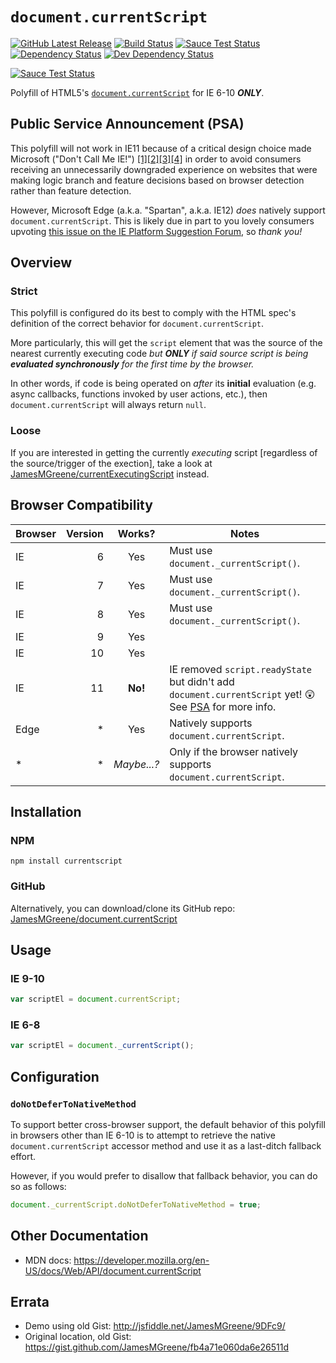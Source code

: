 # `document.currentScript`
[![GitHub Latest Release](https://badge.fury.io/gh/JamesMGreene%2Fdocument.currentScript.png)](https://github.com/JamesMGreene/document.currentScript) [![Build Status](https://secure.travis-ci.org/JamesMGreene/document.currentScript.png?branch=master)](https://travis-ci.org/JamesMGreene/document.currentScript) [![Sauce Test Status](https://saucelabs.com/buildstatus/JamesMGreene_dcs)](https://saucelabs.com/u/JamesMGreene_dcs) [![Dependency Status](https://david-dm.org/JamesMGreene/document.currentScript.png?theme=shields.io)](https://david-dm.org/JamesMGreene/document.currentScript) [![Dev Dependency Status](https://david-dm.org/JamesMGreene/document.currentScript/dev-status.png?theme=shields.io)](https://david-dm.org/JamesMGreene/document.currentScript#info=devDependencies)

[![Sauce Test Status](https://saucelabs.com/browser-matrix/JamesMGreene_dcs.svg)](https://saucelabs.com/u/JamesMGreene_dcs)

Polyfill of HTML5's [`document.currentScript`](http://www.whatwg.org/specs/web-apps/current-work/multipage/dom.html#dom-document-currentscript) for IE 6-10 _**ONLY**_.


## Public Service Announcement (PSA)

This polyfill will not work in IE11 because of a critical design choice made Microsoft ("Don't Call Me IE!") [\[1\]](https://msdn.microsoft.com/en-us/library/ie/bg182625.aspx)[\[2\]](https://msdn.microsoft.com/en-us/library/ie/dn384059.aspx)[\[3\]](http://www.nczonline.net/blog/2013/07/02/internet-explorer-11-dont-call-me-ie/)[\[4\]](http://blog.getify.com/ie11-please-bring-real-script-preloading-back/) in order to avoid consumers receiving an unnecessarily downgraded experience on websites that were making logic branch and feature decisions based on browser detection rather than feature detection.

However, Microsoft Edge (a.k.a. "Spartan", a.k.a. IE12) _does_ natively support `document.currentScript`. This is likely due in part to you lovely consumers upvoting [this issue on the IE Platform Suggestion Forum](https://wpdev.uservoice.com/forums/257854-internet-explorer-platform/suggestions/6965085-support-document-currentscript-property), so _thank you!_


## Overview

### Strict

This polyfill is configured do its best to comply with the HTML spec's definition of the correct behavior for `document.currentScript`.

More particularly, this will get the `script` element that was the source of the nearest currently executing code _but **ONLY** if said source script is being **evaluated synchronously** for the first time by the browser._

In other words, if code is being operated on _after_ its **initial** evaluation (e.g. async callbacks, functions invoked by user actions, etc.), then `document.currentScript` will always return `null`.

### Loose

If you are interested in getting the currently _executing_ script [regardless of the source/trigger of the exection], take a look at [JamesMGreene/currentExecutingScript](https://github.com/JamesMGreene/currentExecutingScript) instead.


## Browser Compatibility

| Browser |  Version | Works?      | Notes                                 |
|---------|---------:|:-----------:|---------------------------------------|
| IE      |        6 | Yes         | Must use `document._currentScript()`. |
| IE      |        7 | Yes         | Must use `document._currentScript()`. |
| IE      |        8 | Yes         | Must use `document._currentScript()`. |
| IE      |        9 | Yes         |                                       |
| IE      |       10 | Yes         |                                       |
| IE      |       11 | **No!**     | IE removed `script.readyState` but didn't add `document.currentScript` yet! :astonished: See [PSA](#public-service-announcement-psa) for more info. |
| Edge    |        * | Yes         | Natively supports `document.currentScript`. |
| *       |        * | _Maybe...?_ | Only if the browser natively supports `document.currentScript`. |


## Installation

### NPM

```shell
npm install currentscript
```

### GitHub

Alternatively, you can download/clone its GitHub repo: [JamesMGreene/document.currentScript](https://github.com/JamesMGreene/document.currentScript)


## Usage

### IE 9-10

```js
var scriptEl = document.currentScript;
```

### IE 6-8

```js
var scriptEl = document._currentScript();
```


## Configuration

### `doNotDeferToNativeMethod`

To support better cross-browser support, the default behavior of this polyfill in browsers other than IE 6-10 is to attempt to retrieve the native `document.currentScript` accessor method and use it as a last-ditch fallback effort.

However, if you would prefer to disallow that fallback behavior, you can do so as follows:

```js
document._currentScript.doNotDeferToNativeMethod = true;
```


## Other Documentation

- MDN docs: https://developer.mozilla.org/en-US/docs/Web/API/document.currentScript


## Errata

- Demo using old Gist: http://jsfiddle.net/JamesMGreene/9DFc9/
- Original location, old Gist: https://gist.github.com/JamesMGreene/fb4a71e060da6e26511d
